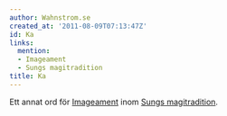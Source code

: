 ```yaml
---
author: Wahnstrom.se
created_at: '2011-08-09T07:13:47Z'
id: Ka
links:
  mention:
  - Imageament
  - Sungs magitradition
title: Ka
---
```


Ett annat ord för [Imageament] inom [Sungs magitradition].

  [Imageament]: Imageament
  [Sungs magitradition]: Sungs_magitradition